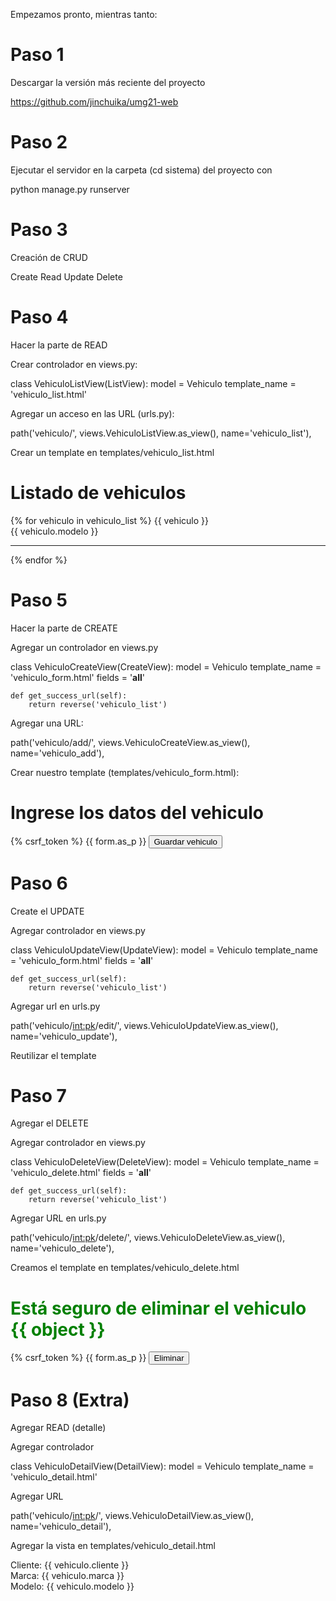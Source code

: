 Empezamos pronto, mientras tanto:

# Paso 1

Descargar la versión más reciente del proyecto

https://github.com/jinchuika/umg21-web

# Paso 2

Ejecutar el servidor en la carpeta (cd sistema) del proyecto con

python manage.py runserver

# Paso 3

Creación de CRUD

Create
Read
Update
Delete

# Paso 4

Hacer la parte de READ

Crear controlador en views.py:

class VehiculoListView(ListView):
    model = Vehiculo
    template_name = 'vehiculo_list.html'


Agregar un acceso en las URL (urls.py):

path('vehiculo/', views.VehiculoListView.as_view(), name='vehiculo_list'),

Crear un template en templates/vehiculo_list.html

<!DOCTYPE html>
<html lang="en">
<head>
    <meta charset="UTF-8">
    <meta http-equiv="X-UA-Compatible" content="IE=edge">
    <meta name="viewport" content="width=device-width, initial-scale=1.0">
    <title>Listado de vehiculos</title>
</head>
<body>
    <h1>Listado de vehiculos</h1>
    {% for vehiculo in vehiculo_list %}
    {{ vehiculo }}
    <br>
    {{ vehiculo.modelo }}
    <hr>
    {% endfor %}
</body>
</html>


# Paso 5

Hacer la parte de CREATE

Agregar un controlador en views.py

class VehiculoCreateView(CreateView):
    model = Vehiculo
    template_name = 'vehiculo_form.html'
    fields = '__all__'

    def get_success_url(self):
        return reverse('vehiculo_list')

Agregar una URL:

path('vehiculo/add/', views.VehiculoCreateView.as_view(), name='vehiculo_add'),

Crear nuestro template (templates/vehiculo_form.html):

<h1>Ingrese los datos del vehiculo</h1>

<form action="{{ action }}" method="POST">
    {% csrf_token %}
    {{ form.as_p }}
    <button type="submit">Guardar vehiculo</button>
</form>


# Paso 6

Create el UPDATE

Agregar controlador en views.py

class VehiculoUpdateView(UpdateView):
    model = Vehiculo
    template_name = 'vehiculo_form.html'
    fields = '__all__'

    def get_success_url(self):
        return reverse('vehiculo_list')

Agregar url en urls.py

path('vehiculo/<int:pk>/edit/', views.VehiculoUpdateView.as_view(), name='vehiculo_update'),

Reutilizar el template

# Paso 7

Agregar el DELETE


Agregar controlador en views.py

class VehiculoDeleteView(DeleteView):
    model = Vehiculo
    template_name = 'vehiculo_delete.html'
    fields = '__all__'

    def get_success_url(self):
        return reverse('vehiculo_list')

Agregar URL en urls.py

path('vehiculo/<int:pk>/delete/', views.VehiculoDeleteView.as_view(), name='vehiculo_delete'),

Creamos el template en templates/vehiculo_delete.html

<h1 style="color: green;">Está seguro de eliminar el vehiculo {{ object }}</h1>

<form action="{{ action }}" method="POST">
    {% csrf_token %}
    {{ form.as_p }}
    <button type="submit">Eliminar</button>
</form>


# Paso 8 (Extra)

Agregar READ (detalle)


Agregar controlador

class VehiculoDetailView(DetailView):
    model = Vehiculo
    template_name = 'vehiculo_detail.html'

Agregar URL

path('vehiculo/<int:pk>/', views.VehiculoDetailView.as_view(), name='vehiculo_detail'),

Agregar la vista en templates/vehiculo_detail.html

<!DOCTYPE html>
<html lang="en">
<head>
    <meta charset="UTF-8">
    <meta http-equiv="X-UA-Compatible" content="IE=edge">
    <meta name="viewport" content="width=device-width, initial-scale=1.0">
    <title>Vehiculo</title>
</head>
<body>
    Cliente: {{ vehiculo.cliente }}
    <br>
    Marca: {{ vehiculo.marca }}
    <br>
    Modelo: {{ vehiculo.modelo }}
</body>
</html>

